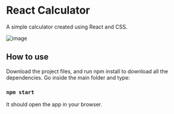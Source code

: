 # React Calculator

A simple calculator created using React and CSS.

![image](https://github.com/joao-vdcp/calculator/assets/121825094/e02c6317-d858-4bff-8ed0-cbba263c580a)

## How to use

Download the project files, and run npm install to download all the dependencies.
Go inside the main folder and type:

### `npm start`

It should open the app in your browser.

